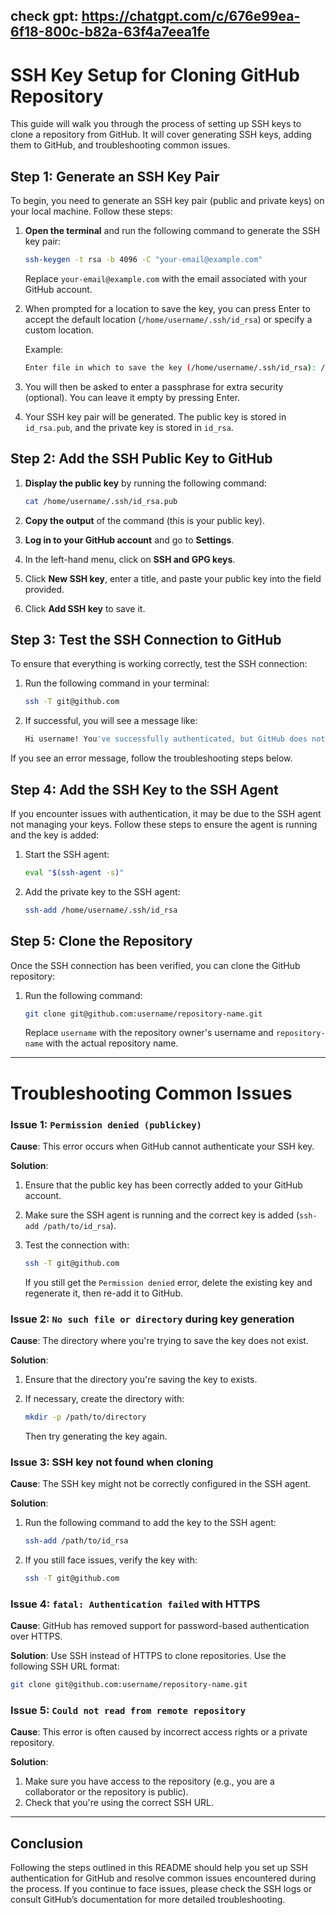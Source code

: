 check gpt: https://chatgpt.com/c/676e99ea-6f18-800c-b82a-63f4a7eea1fe
---

# SSH Key Setup for Cloning GitHub Repository

This guide will walk you through the process of setting up SSH keys to clone a repository from GitHub. It will cover generating SSH keys, adding them to GitHub, and troubleshooting common issues.

## Step 1: Generate an SSH Key Pair

To begin, you need to generate an SSH key pair (public and private keys) on your local machine. Follow these steps:

1. **Open the terminal** and run the following command to generate the SSH key pair:

    ```bash
    ssh-keygen -t rsa -b 4096 -C "your-email@example.com"
    ```

   Replace `your-email@example.com` with the email associated with your GitHub account.

2. When prompted for a location to save the key, you can press Enter to accept the default location (`/home/username/.ssh/id_rsa`) or specify a custom location.

    Example:
    ```bash
    Enter file in which to save the key (/home/username/.ssh/id_rsa): /home/username/.ssh/id_rsa
    ```

3. You will then be asked to enter a passphrase for extra security (optional). You can leave it empty by pressing Enter.

4. Your SSH key pair will be generated. The public key is stored in `id_rsa.pub`, and the private key is stored in `id_rsa`.

## Step 2: Add the SSH Public Key to GitHub

1. **Display the public key** by running the following command:

    ```bash
    cat /home/username/.ssh/id_rsa.pub
    ```

2. **Copy the output** of the command (this is your public key).

3. **Log in to your GitHub account** and go to **Settings**.

4. In the left-hand menu, click on **SSH and GPG keys**.

5. Click **New SSH key**, enter a title, and paste your public key into the field provided.

6. Click **Add SSH key** to save it.

## Step 3: Test the SSH Connection to GitHub

To ensure that everything is working correctly, test the SSH connection:

1. Run the following command in your terminal:

    ```bash
    ssh -T git@github.com
    ```

2. If successful, you will see a message like:

    ```bash
    Hi username! You've successfully authenticated, but GitHub does not provide shell access.
    ```

If you see an error message, follow the troubleshooting steps below.

## Step 4: Add the SSH Key to the SSH Agent

If you encounter issues with authentication, it may be due to the SSH agent not managing your keys. Follow these steps to ensure the agent is running and the key is added:

1. Start the SSH agent:

    ```bash
    eval "$(ssh-agent -s)"
    ```

2. Add the private key to the SSH agent:

    ```bash
    ssh-add /home/username/.ssh/id_rsa
    ```

## Step 5: Clone the Repository

Once the SSH connection has been verified, you can clone the GitHub repository:

1. Run the following command:

    ```bash
    git clone git@github.com:username/repository-name.git
    ```

   Replace `username` with the repository owner's username and `repository-name` with the actual repository name.

---

# Troubleshooting Common Issues

### Issue 1: `Permission denied (publickey)`

**Cause**: This error occurs when GitHub cannot authenticate your SSH key.

**Solution**:
1. Ensure that the public key has been correctly added to your GitHub account.
2. Make sure the SSH agent is running and the correct key is added (`ssh-add /path/to/id_rsa`).
3. Test the connection with:

    ```bash
    ssh -T git@github.com
    ```

   If you still get the `Permission denied` error, delete the existing key and regenerate it, then re-add it to GitHub.

### Issue 2: `No such file or directory` during key generation

**Cause**: The directory where you're trying to save the key does not exist.

**Solution**:
1. Ensure that the directory you're saving the key to exists.
2. If necessary, create the directory with:

    ```bash
    mkdir -p /path/to/directory
    ```

   Then try generating the key again.

### Issue 3: SSH key not found when cloning

**Cause**: The SSH key might not be correctly configured in the SSH agent.

**Solution**:
1. Run the following command to add the key to the SSH agent:

    ```bash
    ssh-add /path/to/id_rsa
    ```

2. If you still face issues, verify the key with:

    ```bash
    ssh -T git@github.com
    ```

### Issue 4: `fatal: Authentication failed` with HTTPS

**Cause**: GitHub has removed support for password-based authentication over HTTPS.

**Solution**: 
Use SSH instead of HTTPS to clone repositories. Use the following SSH URL format:

```bash
git clone git@github.com:username/repository-name.git
```

### Issue 5: `Could not read from remote repository`

**Cause**: This error is often caused by incorrect access rights or a private repository.

**Solution**:
1. Make sure you have access to the repository (e.g., you are a collaborator or the repository is public).
2. Check that you're using the correct SSH URL.

---

## Conclusion

Following the steps outlined in this README should help you set up SSH authentication for GitHub and resolve common issues encountered during the process. If you continue to face issues, please check the SSH logs or consult GitHub’s documentation for more detailed troubleshooting.
